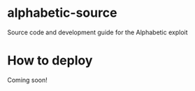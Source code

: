# alphabetic-source
Source code and development guide for the Alphabetic exploit

# How to deploy
Coming soon!
